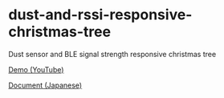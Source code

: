 # dust-and-rssi-responsive-christmas-tree

Dust sensor and BLE signal strength responsive christmas tree

[Demo (YouTube)](https://www.youtube.com/watch?v=zCAnBa8peaQ)

[Document (Japanese)](https://protopedia.net/prototype/2634)
